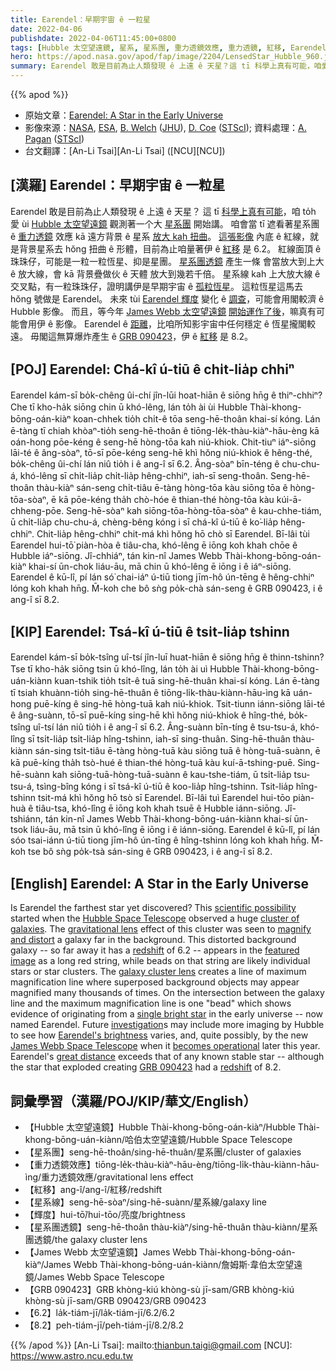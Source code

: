 ```yaml
---
title: Earendel：早期宇宙 ê 一粒星
date: 2022-04-06
publishdate: 2022-04-06T11:45:00+0800
tags: [Hubble 太空望遠鏡, 星系, 星系團, 重力透鏡效應, 重力透鏡, 紅移, Earendel, 輝度, 星系線, James Webb 太空望遠鏡, 星系團透鏡, GRB 090423]
hero: https://apod.nasa.gov/apod/fap/image/2204/LensedStar_Hubble_960.jpg
summary: Earendel 敢是目前為止人類發現 ê 上遠 ê 天星？這 tī 科學上真有可能，咱愛 ùi Hubble 太空望遠鏡觀測著一个大星系團開始講。
---
```


{{% apod %}}

- 原始文章：[Earendel: A Star in the Early Universe](https://apod.nasa.gov/apod/ap220406.html)
- 影像來源：[NASA](https://www.nasa.gov/), [ESA](https://www.esa.int), [B. Welch](https://www.linkedin.com/in/brian-welch-29b782119) ([JHU](https://physics-astronomy.jhu.edu/)), [D. Coe](https://www.dancoe.space/) ([STScI](https://www.stsci.edu/)); 資料處理：[A. Pagan](https://www.linkedin.com/in/alyssa-pagan-058170144) ([STScI](https://www.stsci.edu/))
- 台文翻譯：[An-Li Tsai][An-Li Tsai] ([NCU][NCU])

## [漢羅] Earendel：早期宇宙 ê 一粒星
Earendel 敢是目前為止人類發現 ê 上遠 ê 天星？
這 tī [科學上真有可能][scientific possibility]，咱 to̍h 愛 ùi [Hubble 太空望遠鏡][Hubble Space Telescope] 觀測著一个大 [星系團][cluster of galaxies] 開始講。
咱會當 tī 遮看著星系團 ê [重力透鏡][gravitational lens] 效應 kā 遠方背景 ê 星系 [放大 kah 扭曲][magnify and distort]。
[這張影像][featured image] 內底 ê 紅線，就是背景星系去 hŏng 扭曲 ê 形體，目前為止咱量著伊 ê [紅移][redshift 1] 是 6.2。
紅線面頂 ê 珠珠仔，可能是一粒一粒恆星、抑是星團。
[星系團透鏡][galaxy cluster lens] 產生一條 會當放大到上大 ê 放大線，會 kā 背景疊做伙 ê 天體 放大到幾若千倍。
星系線 kah 上大放大線 ê 交叉點，有一粒珠珠仔，證明講伊是早期宇宙 ê [孤粒恆星][single bright star]。
這粒恆星這馬去 hŏng 號做是 Earendel。
未來 tùi [Earendel 輝度][Earendel's brightness] 變化 ê [調查][investigation]，可能會用閣較濟 ê Hubble 影像。
而且，等今年 [James Webb 太空望遠鏡][James Webb Space Telescope] [開始運作了後][becomes operational]，嘛真有可能會用伊 ê 影像。
Earendel ê [距離][great distance]，比咱所知影宇宙中任何穩定 ê 恆星攏閣較遠。
毋閣這無算爆炸產生 ê [GRB 090423][GRB 090423]，伊 ê [紅移][redshift 2] 是 8.2。

## [POJ] Earendel: Chá-kî ú-tiū ê chi̍t-lia̍p chhiⁿ
Earendel kám-sī bo̍k-chêng ûi-chí jîn-lūi hoat-hiān ê siōng hn̄g ê thiⁿ-chhiⁿ?
Che tī kho-ha̍k siōng chin ū khó-lêng, lán to̍h ài ùi Hubble Thài-khong-bōng-oán-kiàⁿ koan-chhek tio̍h chi̍t-ê tōa seng-hē-thoân khai-sí kóng.
Lán ē-tàng tī chiah khòaⁿ-tio̍h seng-hē-thoân ê tiōng-le̍k-thàu-kiàⁿ-hāu-èng kā oán-hong pōe-kéng ê seng-hē hòng-tōa kah niú-khiok.
Chit-tiuⁿ iáⁿ-siōng lāi-té ê âng-sòaⁿ, tō-sī pōe-kéng seng-hē khì hŏng niú-khiok ê hêng-thé, bo̍k-chêng ûi-chí lán niû tio̍h i ê ang-î sī 6.2.
Âng-sòaⁿ bīn-téng ê chu-chu-á, khó-lêng sī chi̍t-lia̍p chi̍t-lia̍p hêng-chhiⁿ, iah-sī seng-thoân.
Seng-hē-thoân thàu-kiàⁿ sán-seng chi̍t-tiâu ē-tàng hòng-tōa kàu siōng tōa ê hòng-tōa-sòaⁿ, ē kā pōe-kéng tha̍h chò-hóe ê thian-thé hòng-tōa kàu kúi-ā-chheng-pōe.
Seng-hē-sòaⁿ kah siōng-tōa-hòng-tōa-sòaⁿ ê kau-chhe-tiám, ū chi̍t-lia̍p chu-chu-á, chèng-bêng kóng i sī chá-kî ú-tiū ê ko͘-lia̍p hêng-chhiⁿ.
Chit-lia̍p hêng-chhiⁿ chit-má khì hŏng hō chò sī Earendel.
Bī-lâi tùi Earendel hui-tō͘ piàn-hòa ê tiâu-cha, khó-lêng ē iōng koh khah chōe ê Hubble iáⁿ-siōng.
Jî-chhiáⁿ, tán kin-nî James Webb Thài-khong-bōng-oán-kiàⁿ khai-sí ūn-chok liáu-āu, mā chin ū khó-lêng ē iōng i ê iáⁿ-siōng.
Earendel ê kū-lî, pí lán só͘ chai-iáⁿ ú-tiū tiong jīm-hô ún-tēng ê hêng-chhiⁿ lóng koh khah hn̄g.
M̄-koh che bô sǹg po̍k-chà sán-seng ê GRB 090423, i ê ang-î sī 8.2.

## [KIP] Earendel: Tsá-kî ú-tiū ê tsi̍t-lia̍p tshinn
Earendel kám-sī bo̍k-tsîng uî-tsí jîn-luī huat-hiān ê siōng hn̄g ê thinn-tshinn?
Tse tī kho-ha̍k siōng tsin ū khó-lîng, lán to̍h ài uì Hubble Thài-khong-bōng-uán-kiànn kuan-tshik tio̍h tsi̍t-ê tuā sing-hē-thuân khai-sí kóng.
Lán ē-tàng tī tsiah khuànn-tio̍h sing-hē-thuân ê tiōng-li̍k-thàu-kiànn-hāu-ìng kā uán-hong puē-kíng ê sing-hē hòng-tuā kah niú-khiok.
Tsit-tiunn iánn-siōng lāi-té ê âng-suànn, tō-sī puē-kíng sing-hē khì hŏng niú-khiok ê hîng-thé, bo̍k-tsîng uî-tsí lán niû tio̍h i ê ang-î sī 6.2.
Âng-suànn bīn-tíng ê tsu-tsu-á, khó-lîng sī tsi̍t-lia̍p tsi̍t-lia̍p hîng-tshinn, iah-sī sing-thuân.
Sing-hē-thuân thàu-kiànn sán-sing tsi̍t-tiâu ē-tàng hòng-tuā kàu siōng tuā ê hòng-tuā-suànn, ē kā puē-kíng tha̍h tsò-hué ê thian-thé hòng-tuā kàu kuí-ā-tshing-puē.
Sing-hē-suànn kah siōng-tuā-hòng-tuā-suànn ê kau-tshe-tiám, ū tsi̍t-lia̍p tsu-tsu-á, tsìng-bîng kóng i sī tsá-kî ú-tiū ê koo-lia̍p hîng-tshinn.
Tsit-lia̍p hîng-tshinn tsit-má khì hŏng hō tsò sī Earendel.
Bī-lâi tuì Earendel hui-tōo piàn-huà ê tiâu-tsa, khó-lîng ē iōng koh khah tsuē ê Hubble iánn-siōng.
Jî-tshiánn, tán kin-nî James Webb Thài-khong-bōng-uán-kiànn khai-sí ūn-tsok liáu-āu, mā tsin ū khó-lîng ē iōng i ê iánn-siōng.
Earendel ê kū-lî, pí lán sóo tsai-iánn ú-tiū tiong jīm-hô ún-tīng ê hîng-tshinn lóng koh khah hn̄g.
M̄-koh tse bô sǹg po̍k-tsà sán-sing ê GRB 090423, i ê ang-î sī 8.2.

## [English] Earendel: A Star in the Early Universe

Is Earendel the farthest star yet discovered?
This [scientific possibility][scientific possibility] started when the [Hubble Space Telescope][Hubble Space Telescope] observed a huge [cluster of galaxies][cluster of galaxies].
The [gravitational lens][gravitational lens] effect of this cluster was seen to [magnify and distort][magnify and distort] a galaxy far in the background.
This distorted background galaxy -- so far away it has a [redshift][redshift 1] of 6.2 -- appears in the [featured image][featured image] as a long red string, while beads on that string are likely individual stars or star clusters.
The [galaxy cluster lens][galaxy cluster lens] creates a line of maximum magnification line where superposed background objects may appear magnified many thousands of times.
On the intersection between the galaxy line and the maximum magnification line is one "bead" which shows evidence of originating from a [single bright star][single bright star] in the early universe -- now named Earendel.
Future [investigation][investigation]s may include more imaging by Hubble to see how [Earendel's brightness][Earendel's brightness] varies, and, quite possibly, by the new [James Webb Space Telescope][James Webb Space Telescope] when it [becomes operational][becomes operational] later this year.
Earendel's [great distance][great distance] exceeds that of any known stable star -- although the star that exploded creating [GRB 090423][GRB 090423] had a [redshift][redshift 2] of 8.2.

## 詞彙學習（漢羅/POJ/KIP/華文/English）
- 【Hubble 太空望遠鏡】Hubble Thài-khong-bōng-oán-kiàⁿ/Hubble Thài-khong-bōng-uán-kiànn/哈伯太空望遠鏡/Hubble Space Telescope
- 【星系團】seng-hē-thoân/sing-hē-thuân/星系團/cluster of galaxies
- 【重力透鏡效應】tiōng-le̍k-thàu-kiàⁿ-hāu-èng/tiōng-li̍k-thàu-kiànn-hāu-ìng/重力透鏡效應/gravitational lens effect
- 【紅移】ang-î/ang-î/紅移/redshift
- 【星系線】seng-hē-sòaⁿ/sing-hē-suànn/星系線/galaxy line
- 【輝度】hui-tō͘/hui-tōo/亮度/brightness
- 【星系團透鏡】seng-hē-thoân thàu-kiàⁿ/sing-hē-thuân thàu-kiànn/星系團透鏡/the galaxy cluster lens
- 【James Webb 太空望遠鏡】James Webb Thài-khong-bōng-oán-kiàⁿ/James Webb Thài-khong-bōng-uán-kiànn/詹姆斯·韋伯太空望遠鏡/James Webb Space Telescope
- 【GRB 090423】GRB khòng-kiú khòng-sù jī-sam/GRB khòng-kiú khòng-sù jī-sam/GRB 090423/GRB 090423
- 【6.2】la̍k-tiám-jī/la̍k-tiám-jī/6.2/6.2
- 【8.2】peh-tiám-jī/peh-tiám-jī/8.2/8.2


{{% /apod %}}
[An-Li Tsai]: mailto:thianbun.taigi@gmail.com
[NCU]: https://www.astro.ncu.edu.tw

[copyright]: https://apod.nasa.gov/apod/fap/lib/about_apod.html#srapply

[scientific possibility]:https://hubblesite.org/contents/news-releases/2022/news-2022-003
[Hubble Space Telescope]:https://www.nasa.gov/mission_pages/hubble/main/index.html
[cluster of galaxies]:https://apod.nasa.gov/apod/ap100502.html
[gravitational lens]:https://en.wikipedia.org/wiki/Gravitational_lens
[magnify and distort]:https://apod.nasa.gov/apod/ap190319.html
[redshift 1]:https://apod.nasa.gov/apod/ap130408.html
[featured image]:https://hubblesite.org/contents/media/images/2022/003/01FWS5FJ468Q4HV8C67PEQPVND
[galaxy cluster lens]:https://apod.nasa.gov/apod/ap170506.html
[single bright star]:https://apod.nasa.gov/apod/ap180411.html
[investigation]:https://www.nature.com/articles/s41586-022-04449-y
[Earendel's brightness]:https://www.nytimes.com/2022/03/30/science/hubble-star-big-bang.html
[James Webb Space Telescope]:https://jwst.nasa.gov/
[becomes operational]:https://webb.nasa.gov/content/about/faqs/faqLite.html
[great distance]:https://media.istockphoto.com/photos/surprised-cat-picture-id154887818
[GRB 090423]:https://en.wikipedia.org/wiki/GRB_090423
[redshift 2]:https://apod.nasa.gov/apod/ap130408.html

